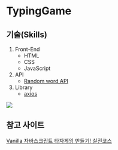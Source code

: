 # TypingGame

## 기술(Skills)
1. Front-End
    - HTML
    - CSS
    - JavaScript
2. API
    - [Random word API](https://random-word-api.herokuapp.com/home)
3. Library
    - [axios](https://github.com/axios/axios)
<p>
<img src="https://user-images.githubusercontent.com/73435545/109011889-c2f70b00-76f4-11eb-8b03-bf99fc3fcbe4.PNG">
</p>

## 참고 사이트
[Vanilla 자바스크립트 타자게임 만들기! 실전코스](https://www.youtube.com/watch?v=_CsGSE5gwTA)
